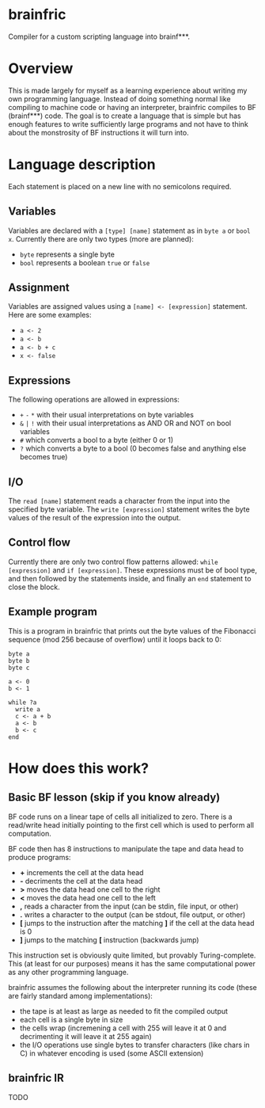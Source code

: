 # brainfric
Compiler for a custom scripting language into brainf***.

# Overview
This is made largely for myself as a learning experience about writing my own programming language.
Instead of doing something normal like compiling to machine code or having an interpreter, brainfric compiles to BF (brainf***) code.
The goal is to create a language that is simple but has enough features to write sufficiently large programs and not have to think about the monstrosity of BF instructions it will turn into.

# Language description
Each statement is placed on a new line with no semicolons required.

## Variables
Variables are declared with a `[type] [name]` statement as in `byte a` or `bool x`.
Currently there are only two types (more are planned):
* `byte` represents a single byte
* `bool` represents a boolean `true` or `false`

## Assignment
Variables are assigned values using a `[name] <- [expression]` statement.
Here are some examples:
* `a <- 2`
* `a <- b`
* `a <- b + c`
* `x <- false`

## Expressions
The following operations are allowed in expressions:
* `+` `-` `*` with their usual interpretations on byte variables
* `&` `|` `!` with their usual interpretations as AND OR and NOT on bool variables
* `#` which converts a bool to a byte (either 0 or 1)
* `?` which converts a byte to a bool (0 becomes false and anything else becomes true)

## I/O
The `read [name]` statement reads a character from the input into the specified byte variable.
The `write [expression]` statement writes the byte values of the result of the expression into the output.

## Control flow
Currently there are only two control flow patterns allowed: `while [expression]` and `if [expression]`.
These expressions must be of bool type, and then followed by the statements inside, and finally an `end` statement to close the block.

## Example program
This is a program in brainfric that prints out the byte values of the Fibonacci sequence (mod 256 because of overflow) until it loops back to 0:
```
byte a
byte b
byte c

a <- 0
b <- 1

while ?a
  write a
  c <- a + b
  a <- b
  b <- c
end
```

# How does this work?

## Basic BF lesson (skip if you know already)
BF code runs on a linear tape of cells all initialized to zero.
There is a read/write head initially pointing to the first cell which is used to perform all computation.

BF code then has 8 instructions to manipulate the tape and data head to produce programs:
* **+** increments the cell at the data head
* **-** decriments the cell at the data head
* **>** moves the data head one cell to the right
* **<** moves the data head one cell to the left
* **,** reads a character from the input (can be stdin, file input, or other)
* **.** writes a character to the output (can be stdout, file output, or other)
* **[** jumps to the instruction after the matching **]** if the cell at the data head is 0
* **]** jumps to the matching **[** instruction (backwards jump)

This instruction set is obviously quite limited, but provably Turing-complete.
This (at least for our purposes) means it has the same computational power as any other programming language.

brainfric assumes the following about the interpreter running its code (these are fairly standard among implementations):
* the tape is at least as large as needed to fit the compiled output
* each cell is a single byte in size
* the cells wrap (incremening a cell with 255 will leave it at 0 and decrimenting it will leave it at 255 again)
* the I/O operations use single bytes to transfer characters (like chars in C) in whatever encoding is used (some ASCII extension)

## brainfric IR
TODO
